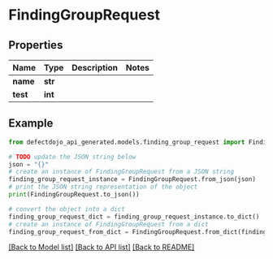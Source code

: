 # FindingGroupRequest


## Properties

Name | Type | Description | Notes
------------ | ------------- | ------------- | -------------
**name** | **str** |  | 
**test** | **int** |  | 

## Example

```python
from defectdojo_api_generated.models.finding_group_request import FindingGroupRequest

# TODO update the JSON string below
json = "{}"
# create an instance of FindingGroupRequest from a JSON string
finding_group_request_instance = FindingGroupRequest.from_json(json)
# print the JSON string representation of the object
print(FindingGroupRequest.to_json())

# convert the object into a dict
finding_group_request_dict = finding_group_request_instance.to_dict()
# create an instance of FindingGroupRequest from a dict
finding_group_request_from_dict = FindingGroupRequest.from_dict(finding_group_request_dict)
```
[[Back to Model list]](../README.md#documentation-for-models) [[Back to API list]](../README.md#documentation-for-api-endpoints) [[Back to README]](../README.md)


